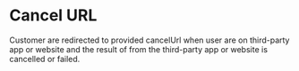 # Cancel URL

<include from="Snippets-CheckoutAPI.md" element-id="snippet-header" />

Customer are redirected to provided cancelUrl when user are on third-party app or website and the result of from the third-party app or website is cancelled or failed.